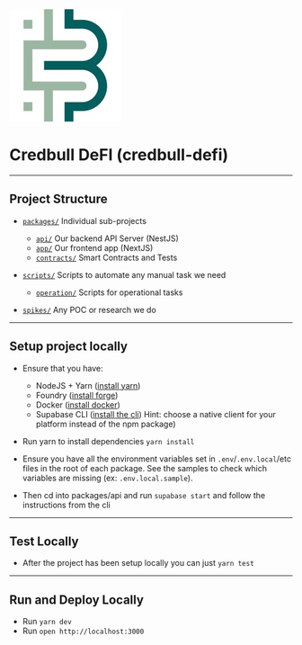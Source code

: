 <img src="credbull-logo.jpg" alt="Credbull Logo"/>

# Credbull DeFI (credbull-defi)

---

## Project Structure

* [`packages/`](./packages) Individual sub-projects
    * [`api/`](./packages/api) Our backend API Server (NestJS)
    * [`app/`](./packages/app) Our frontend app (NextJS)
    * [`contracts/`](./packages/contracts) Smart Contracts and Tests

* [`scripts/`](./scripts) Scripts to automate any manual task we need
    * [`operation/`](./scripts/operation) Scripts for operational tasks

* [`spikes/`](./scripts) Any POC or research we do

---

## Setup project locally

- Ensure that you have:
    - NodeJS + Yarn ([install yarn](https://yarnpkg.com/getting-started/install))
    - Foundry ([install forge](https://book.getfoundry.sh/getting-started/installation))
    - Docker ([install docker](https://docs.docker.com/get-docker/))
    - Supabase CLI ([install the cli](https://github.com/supabase/cli#install-the-cli)) Hint: choose a native client for
      your platform instead of the npm package)

- Run yarn to install dependencies ```yarn install```

- Ensure you have all the environment variables set in `.env`/`.env.local`/etc files in the root of each package. See
  the samples to check which variables are missing (ex: `.env.local.sample`).

- Then cd into packages/api and run `supabase start` and follow the instructions from the cli

---

## Test Locally

- After the project has been setup locally you can just ```yarn test```

---

## Run and Deploy Locally

- Run ``yarn dev``
- Run ```open http://localhost:3000```
